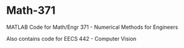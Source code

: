 # Math-371
MATLAB Code for Math/Engr 371 - Numerical Methods for Engineers

Also contains code for EECS 442 - Computer Vision
